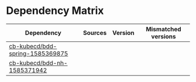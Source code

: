 # Dependency Matrix

Dependency | Sources | Version | Mismatched versions
---------- | ------- | ------- | -------------------
[cb-kubecd/bdd-spring-1585369875](https://github.com/cb-kubecd/bdd-spring-1585369875.git) |  | []() | 
[cb-kubecd/bdd-nh-1585371942](https://github.com/cb-kubecd/bdd-nh-1585371942.git) |  | []() | 
